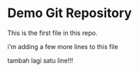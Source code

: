 # Demo Git Repository

This is the first file in this repo.

i'm adding a few more lines
to this file


tambah lagi satu line!!!
